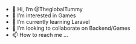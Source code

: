 - 👋 Hi, I’m @TheglobalTummy
- 👀 I’m interested in Games
- 🌱 I’m currently learning Laravel
- 💞️ I’m looking to collaborate on Backend/Games
- 📫 How to reach me ...

<!---
TheglobalTummy/TheglobalTummy is a ✨ special ✨ repository because its `README.md` (this file) appears on your GitHub profile.
You can click the Preview link to take a look at your changes.
--->
